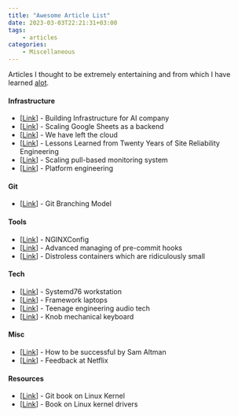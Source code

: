 ```yaml
---
title: "Awesome Article List"
date: 2023-03-03T22:21:31+03:00
tags:
    - articles
categories:
    - Miscellaneous
---
```


Articles I thought to be extremely entertaining and 
from which I have learned [alot](https://hyperboleandahalf.blogspot.com/2010/04/alot-is-better-than-you-at-everything.html).

#### Infrastructure
- [[Link](https://openai.com/research/infrastructure-for-deep-learning)] - Building Infrastructure for AI company
- [[Link](https://www.levels.fyi/blog/scaling-to-millions-with-google-sheets.html)] - Scaling Google Sheets as a backend
- [[Link](https://world.hey.com/dhh/we-have-left-the-cloud-251760fb)] - We have left the cloud
- [[Link](https://sre.google/resources/practices-and-processes/twenty-years-of-sre-lessons-learned/)] - Lessons Learned from Twenty Years of Site Reliability Engineering
- [[Link](https://prometheus.io/blog/2016/07/23/pull-does-not-scale-or-does-it/)] - Scaling pull-based monitoring system
- [[Link](https://medium.com/@mbianchidev/2023-devops-is-terrible-ec88162c86d7)] - Platform engineering

#### Git
- [[Link](https://nvie.com/posts/a-successful-git-branching-model/)] - Git Branching Model 

#### Tools
- [[Link](https://www.digitalocean.com/community/tools/nginx)] - NGINXConfig 
- [[Link](https://pre-commit.com/)] - Advanced managing of pre-commit hooks 
- [[Link](https://github.com/GoogleContainerTools/distroless)] - Distroless containers which are ridiculously small

#### Tech
- [[Link](https://system76.com/desktops/thelio-mega)] - Systemd76 workstation
- [[Link](https://frame.work/)] - Framework laptops
- [[Link](https://teenage.engineering/products)] - Teenage engineering audio tech
- [[Link](https://knob.design/)] - Knob mechanical keyboard

#### Misc
- [[Link](https://blog.samaltman.com/how-to-be-successful)] - How to be successful by Sam Altman
- [[Link](https://www.corporate-rebels.com/blog/feedback-at-netflix)] - Feedback at Netflix

#### Resources
- [[Link](https://0xax.gitbooks.io/linux-insides/content/index.html)] - Git book on Linux Kernel
- [[Link](https://lwn.net/Kernel/LDD3/)] - Book on Linux kernel drivers

